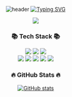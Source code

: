 <div align="center">
  
  ![header](https://capsule-render.vercel.app/api?type=waving&color=85A0FF&text=&animation=twinkling&height=130)
[![Typing SVG](https://readme-typing-svg.demolab.com?font=Alkatra&weight=500&size=45&duration=3500&pause=3&color=85A0FF&center=true&vCenter=false&multiline=true&repeat=true&width=1000&height=100&lines=Welcome+to+cowboysj's+GitHub!👋)](https://git.io/typing-svg)

<img src = "https://media.tenor.com/W6JsMxnBKZIAAAAC/dancing-cat.gif"/>

</div>

<h3 align="center">📚 Tech Stack 📚</h3>
<p align="center">

<img src="https://img.shields.io/badge/python-3776AB?style=for-the-badge&logo=python&logoColor=white"> 
  <img src="https://img.shields.io/badge/c++-00599C?style=for-the-badge&logo=c%2B%2B&logoColor=white">
    <img src="https://img.shields.io/badge/javascript-F7DF1E?style=for-the-badge&logo=javascript&logoColor=black">
    <br>
   <img src="https://img.shields.io/badge/html5-E34F26?style=for-the-badge&logo=html5&logoColor=white"> 
  <img src="https://img.shields.io/badge/css-1572B6?style=for-the-badge&logo=css3&logoColor=white"> 
   <img src="https://img.shields.io/badge/react-61DAFB?style=for-the-badge&logo=react&logoColor=black"> 
   <img src="https://img.shields.io/badge/redux-764ABC?style=for-the-badge&logo=redux&logoColor=white"> 
   <img src="https://img.shields.io/badge/recoil-3578E5?style=for-the-badge&logo=recoil&logoColor=white"> 
   
  
  <br>


</p>

<h3 align="center">🔥 GitHub Stats 🔥</h3>
<div  align="center">
  
 [![GitHub stats](https://github-readme-stats.vercel.app/api?username=cowboysj&theme=dracula)](https://github.com/anuraghazra/github-readme-stats)
</div>
